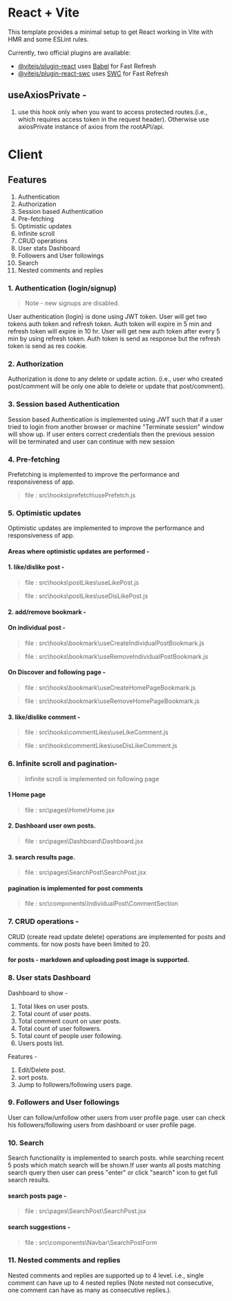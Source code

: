 # React + Vite

This template provides a minimal setup to get React working in Vite with HMR and some ESLint rules.

Currently, two official plugins are available:

- [@vitejs/plugin-react](https://github.com/vitejs/vite-plugin-react/blob/main/packages/plugin-react/README.md) uses [Babel](https://babeljs.io/) for Fast Refresh
- [@vitejs/plugin-react-swc](https://github.com/vitejs/vite-plugin-react-swc) uses [SWC](https://swc.rs/) for Fast Refresh

## useAxiosPrivate -

1. use this hook only when you want to access protected routes.(i.e., which requires access token in the request header).
   Otherwise use axiosPrivate instance of axios from the rootAPI/api.

# Client

## Features

1. Authentication
2. Authorization
3. Session based Authentication
4. Pre-fetching
5. Optimistic updates
6. Infinite scroll
7. CRUD operations
8. User stats Dashboard
9. Followers and User followings
10. Search
11. Nested comments and replies

### 1. Authentication (login/signup)

> Note - new signups are disabled.

User authentication (login) is done using JWT token. User will get two tokens auth token and refresh token. Auth token will expire in 5 min and refresh token will expire in 10 hr. User will get new auth token after every 5 min by using refresh token. Auth token is send as response but the refresh token is send as res cookie.

### 2. Authorization

Authorization is done to any delete or update action.
(i.e., user who created post/comment will be only one able to delete or update that post/comment).

### 3. Session based Authentication

Session based Authentication is implemented using JWT such that if a user tried to login from another browser or machine "Terminate session" window will show up. If user enters correct credentials then the previous session will be terminated and user can continue with new session

### 4. Pre-fetching

Prefetching is implemented to improve the performance and responsiveness of app.

> file : src\hooks\prefetch\usePrefetch.js

### 5. Optimistic updates

Optimistic updates are implemented to improve the performance and responsiveness of app.

#### Areas where optimistic updates are performed -

#### 1. like/dislike post -

> file : src\hooks\postLikes\useLikePost.js

> file : src\hooks\postLikes\useDisLikePost.js

#### 2. add/remove bookmark -

#### On individual post -

> file : src\hooks\bookmark\useCreateIndividualPostBookmark.js

> file : src\hooks\bookmark\useRemoveIndividualPostBookmark.js

#### On Discover and following page -

> file : src\hooks\bookmark\useCreateHomePageBookmark.js

> file : src\hooks\bookmark\useRemoveHomePageBookmark.js

#### 3. like/dislike comment -

> file : src\hooks\commentLikes\useLikeComment.js

> file : src\hooks\commentLikes\useDisLikeComment.js

### 6. Infinite scroll and pagination-

> Infinite scroll is implemented on following page

#### 1 Home page

> file : src\pages\Home\Home.jsx

#### 2. Dashboard user own posts.

> file : src\pages\Dashboard\Dashboard.jsx

#### 3. search results page.

> file : src\pages\SearchPost\SearchPost.jsx

#### pagination is implemented for post comments

> file : src\components\IndividualPost\CommentSection

### 7. CRUD operations -

CRUD (create read update delete) operations are implemented for posts and comments. for now posts have been limited to 20.

#### for posts - markdown and uploading post image is supported.

### 8. User stats Dashboard

Dashboard to show -

1. Total likes on user posts.
2. Total count of user posts.
3. Total comment count on user posts.
4. Total count of user followers.
5. Total count of people user following.
6. Users posts list.

Features -

1. Edit/Delete post.
2. sort posts.
3. Jump to followers/following users page.

### 9. Followers and User followings

User can follow/unfollow other users from user profile page.
user can check his followers/following users from dashboard or user profile page.

### 10. Search

Search functionality is implemented to search posts. while searching recent 5 posts which match search will be shown.If user wants all posts matching search query then user can press "enter" or click "search" icon to get full search results.

#### search posts page -

> file : src\pages\SearchPost\SearchPost.jsx

#### search suggestions -

> file : src\components\Navbar\SearchPostForm

### 11. Nested comments and replies

Nested comments and replies are supported up to 4 level.
i.e., single comment can have up to 4 nested replies (Note nested not consecutive, one comment can have as many as consecutive replies.).
